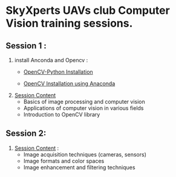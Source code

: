 ﻿#  SkyXperts UAVs club Computer Vision training sessions.

## Session 1 :
1. install Anconda and Opencv :
    - [OpenCV-Python Installation](https://web.cecs.pdx.edu/~fliu/courses/cs410/python-opencv.html)

    - [OpenCV Installation using Anaconda](https://medium.com/@pranav.keyboard/installing-opencv-for-python-on-windows-using-anaconda-or-winpython-f24dd5c895eb)
2. [Session Content](https://github.com/ffathy-tdx/SkyXperts-Vision-Course/tree/master/Session1) 
    - Basics of image processing and computer vision
    - Applications of computer vision in various fields
    - Introduction to OpenCV library


## Session 2:

1. [Session Content](https://github.com/ffathy-tdx/SkyXperts-Vision-Course/tree/master/Session2) :
    - Image acquisition techniques (cameras, sensors)
    - Image formats and color spaces
    - Image enhancement and filtering techniques
